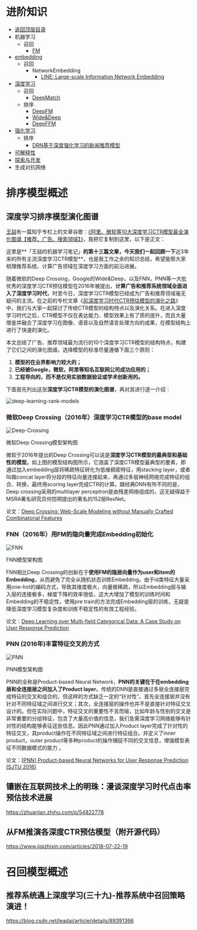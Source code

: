 # 进阶知识

* [返回顶层目录](../../SUMMARY.md)
* 机器学习
  * 召回
    * [FM](machine-learning/FM.md)
* [embedding](embedding/embedding.md)
  * 召回
    * NetworkEmbedding
      * [LINE: Large-scale Information Network Embedding](embedding/network-embedding/LINE-Large-scale-Information-Network-Embedding.md)
* [深度学习](deep-learning/deep-learning.md)
  * 召回
    * [DeepMatch](deep-learning/DeepMatch.md)
  * 排序
    * [DeepFM](deep-learning/DeepFM.md)
    * [Wide&Deep](deep-learning/wide-and-deep.md)
    * [DeepFFM](deep-learning/DeepFFM.md)
* [强化学习](reinforcement-learning/reinforcement-learning.md)
  * 排序
    * [DRN基于深度强化学习的新闻推荐模型](reinforcement-learning/DRN-A-Deep-Reinforcement-Learning-Framework-for-News-Recommendation.md)
* [可解释性]()
* [探索与开发](#探索与开发)
* 生成对抗网络

# 排序模型概述

## 深度学习排序模型演化图谱

[王喆](https://www.zhihu.com/people/wang-zhe-58/activities)有一篇知乎专栏上的文章谷歌：[《阿里、微软等10大深度学习CTR模型最全演化图谱【推荐、广告、搜索领域】》](https://zhuanlan.zhihu.com/p/63186101)，我把它复制到这里，以下是正文：

这里是**「王喆的机器学习笔记」**的第十三篇文章，今天我们一起回顾一下**近3年来的所有主流深度学习CTR模型**，也是我工作之余的知识总结，希望能帮大家梳理推荐系统、计算广告领域在深度学习方面的前沿进展。

随着微软的Deep Crossing，Google的Wide&Deep，以及FNN，PNN等一大批优秀的深度学习CTR预估模型在2016年被提出，**计算广告和推荐系统领域全面进入了深度学习时代**，时至今日，深度学习CTR模型已经成为广告和推荐领域毫无疑问的主流。在之前的专栏文章《[前深度学习时代CTR预估模型的演化之路](https://zhuanlan.zhihu.com/p/61154299)》中，我们与大家一起探讨了传统CTR模型的结构特点以及演化关系。在进入深度学习时代之后，CTR模型不仅在表达能力、模型效果上有了质的提升，而且大量借鉴并融合了深度学习在图像、语音以及自然语言处理方向的成果，在模型结构上进行了快速的演化。

本文总结了广告、推荐领域最为流行的10个深度学习CTR模型的结构特点，构建了它们之间的演化图谱。选择模型的标准尽量遵循下面三个原则：

1. **模型的在业界影响力较大的；**
2. **已经被Google，微软，阿里等知名互联网公司成功应用的；**
3. **工程导向的，而不是仅用实验数据验证或学术创新用的。**

下面首先列出这张**深度学习CTR模型的演化图谱**，再对其进行逐一介绍：

![deep-learning-rank-models](pic/deep-learning-rank-models.jpg)

### 微软Deep Crossing（2016年）深度学习CTR模型的base model

![Deep-Crossing](pic/Deep-Crossing.jpg)

微软Deep Crossing模型架构图

微软于2016年提出的Deep Crossing可以说是**深度学习CTR模型的最典型和基础性的模型**。如上图的模型结构图所示，它涵盖了深度CTR模型最典型的要素，即通过加入embedding层将稀疏特征转化为低维稠密特征，用stacking layer，或者叫做concat layer将分段的特征向量连接起来，再通过多层神经网络完成特征的组合、转换，最终用scoring layer完成CTR的计算。跟经典DNN有所不同的是，Deep crossing采用的multilayer perceptron是由残差网络组成的，这无疑得益于MSRA著名研究员何恺明提出的著名的152层ResNet。

论文：[Deep Crossing: Web-Scale Modeling without Manually Crafted Combinatorial Features](https://www.kdd.org/kdd2016/subtopic/view/deep-crossing-web-scale-modeling-without-manually-crafted-combinatorial-fea)

### FNN（2016年）用FM的隐向量完成Embedding初始化

![FNN](pic/FNN.jpg)

FNN模型架构图

FNN相比Deep Crossing的创新在于**使用FM的隐层向量作为user和item的Embedding**，从而避免了完全从随机状态训练Embedding。由于id类特征大量采用one-hot的编码方式，导致其维度极大，向量极稀疏，所以Embedding层与输入层的连接极多，梯度下降的效率很低，这大大增加了模型的训练时间和Embedding的不稳定性，使用pre train的方法完成Embedding层的训练，无疑是降低深度学习模型复杂度和训练不稳定性的有效工程经验。

论文：[Deep Learning over Multi-field Categorical Data: A Case Study on User Response Prediction](https://arxiv.org/pdf/1601.02376.pdf)

### PNN (2016年)丰富特征交叉的方式

![PNN](pic/PNN.jpg)

PNN模型架构图

PNN的全称是Product-based Neural Network，**PNN的关键在于在embedding层和全连接层之间加入了Product layer**。传统的DNN是直接通过多层全连接层完成特征的交叉和组合的，但这样的方式缺乏一定的“针对性”。首先全连接层并没有针对不同特征域之间进行交叉；其次，全连接层的操作也并不是直接针对特征交叉设计的。但在实际问题中，特征交叉的重要性不言而喻，比如年龄与性别的交叉是非常重要的分组特征，包含了大量高价值的信息，我们急需深度学习网络能够有针对性的结构能够表征这些信息。因此PNN通过加入Product layer完成了针对性的特征交叉，其product操作在不同特征域之间进行特征组合。并定义了inner product，outer product等多种product的操作捕捉不同的交叉信息，增强模型表征不同数据模式的能力 。

论文：[[PNN\] Product-based Neural Networks for User Response Prediction (SJTU 2016)](https://link.zhihu.com/?target=https%3A//github.com/wzhe06/Reco-papers/blob/master/Deep%2520Learning%2520Recommender%2520System/%255BPNN%255D%2520Product-based%2520Neural%2520Networks%2520for%2520User%2520Response%2520Prediction%2520%2528SJTU%25202016%2529.pdf)



## 镶嵌在互联网技术上的明珠：漫谈深度学习时代点击率预估技术进展

https://zhuanlan.zhihu.com/p/54822778



## 从FM推演各深度CTR预估模型（附开源代码）

https://www.jiqizhixin.com/articles/2018-07-22-19



# 召回模型概述



## 推荐系统遇上深度学习(三十九)-推荐系统中召回策略演进！

https://blog.csdn.net/leadai/article/details/89391366






